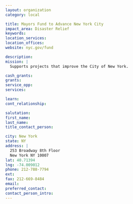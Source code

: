 ```yaml
---
layout: organization
category: local

title: Mayors Fund to Advance New York City
impact_area: Disaster Relief
keywords: 
location_services: 
location_offices: 
website: nyc.gov/fund

description: 
mission: |
  Supports projects that improve the City of New York.

cash_grants: 
grants: 
service_opp: 
services: 

learn: 
cont_relationship: 

salutation: 
first_name: 
last_name: 
title_contact_person: 

city: New York
state: NY
address: |
  253 Broadway 8th Floor    
  New York NY 10007
lat: 40.71394
lng: -74.009012
phone: 212-788-7794
ext: 
fax: 212-669-8484
email: 
preferred_contact: 
contact_person_intro: 
---
```

